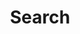 ---
title: "Search" # in any language you want
# description: "Description for Search"
layout: "search" # necessary for search
placeholder: "..."
---